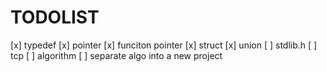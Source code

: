 # TODOLIST

[x] typedef
[x] pointer
[x] funciton pointer
[x] struct
[x] union
[ ] stdlib.h
[ ] tcp
[ ] algorithm
[ ] separate algo into a new project
